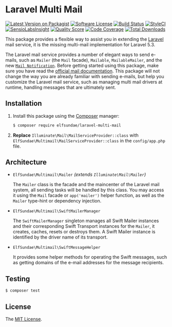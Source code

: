 # Laravel Multi Mail

[![Latest Version on Packagist](https://img.shields.io/packagist/v/ElfSundae/laravel-multi-mail.svg?style=flat-square)](https://packagist.org/packages/elfsundae/laravel-multi-mail)
[![Software License](https://img.shields.io/badge/license-MIT-brightgreen.svg?style=flat-square)](LICENSE)
[![Build Status](https://img.shields.io/travis/ElfSundae/laravel-multi-mail/master.svg?style=flat-square)](https://travis-ci.org/ElfSundae/laravel-multi-mail)
[![StyleCI](https://styleci.io/repos/74790931/shield)](https://styleci.io/repos/74790931)
[![SensioLabsInsight](https://img.shields.io/sensiolabs/i/e3c829ad-2ea3-4f44-a3b2-de5fd60770eb.svg?style=flat-square)](https://insight.sensiolabs.com/projects/e3c829ad-2ea3-4f44-a3b2-de5fd60770eb)
[![Quality Score](https://img.shields.io/scrutinizer/g/ElfSundae/laravel-multi-mail.svg?style=flat-square)](https://scrutinizer-ci.com/g/ElfSundae/laravel-multi-mail)
[![Code Coverage](https://img.shields.io/scrutinizer/coverage/g/ElfSundae/laravel-multi-mail/master.svg?style=flat-square)](https://scrutinizer-ci.com/g/ElfSundae/laravel-multi-mail/?branch=master)
[![Total Downloads](https://img.shields.io/packagist/dt/ElfSundae/laravel-multi-mail.svg?style=flat-square)](https://packagist.org/packages/elfsundae/laravel-multi-mail)

This package provides a flexible way to assist you in extending the [Laravel][] mail service, it is the missing multi-mail implementation for Laravel 5.3.

The Laravel mail service provides a number of elegant ways to send e-mails, such as `Mailer` (the `Mail` facade), `Mailable`, `MailableMailer`, and the new [`Mail Notification`][Mail Notification]. Before getting started using this package, make sure you have read the [official mail documentation][]. This package will not change the way you are already familiar with sending e-mails, but help you customize the Laravel mail service, such as managing multi mail drivers at runtime, handling messages that are ultimately sent.

## Installation

1. Install this package using the [Composer][] manager:

    ```sh
    $ composer require elfsundae/laravel-multi-mail
    ```

2. **Replace** `Illuminate\Mail\MailServiceProvider::class` with `ElfSundae\Multimail\MailServiceProvider::class` in the `config/app.php` file.

## Architecture

- `ElfSundae\Multimail\Mailer` _(extends `Illuminate\Mail\Mailer`)_

    The `Mailer` class is the facade and the maincenter of the Laravel mail system, all sending tasks will be handled by this class. You may access it using the `Mail` facade or `app('mailer')` helper function, as well as the `Mailer` type-hint or dependency injection.

- `ElfSundae\Multimail\SwiftMailerManager`

    The `SwiftMailerManager` singleton manages all Swift Mailer instances and their corresponding Swift Transport instances for the `Mailer`, it creates, caches, resets or destroys them. A Swift Mailer instance is identified by the driver name of its transport.

- `ElfSundae\Multimail\SwiftMessageHelper`

    It provides some helper methods for operating the Swift messages, such as getting domains of the e-mail addresses for the message recipients.

## Testing

```sh
$ composer test
```

## License

The [MIT License](LICENSE).

[Laravel]: https://laravel.com
[Composer]: https://getcomposer.org
[Mail Notification]: https://laravel.com/docs/5.3/notifications#mail-notifications
[official mail documentation]: https://laravel.com/docs/mail
